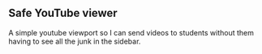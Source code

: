 ## Safe YouTube viewer

A simple youtube viewport so I can send videos to students without them having to see all
the junk in the sidebar.

